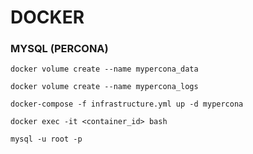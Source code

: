 # DOCKER

### MYSQL (PERCONA) 

`docker volume create --name mypercona_data`

`docker volume create --name mypercona_logs`

`docker-compose -f infrastructure.yml up -d mypercona`

`docker exec -it <container_id> bash`

`mysql -u root -p`

